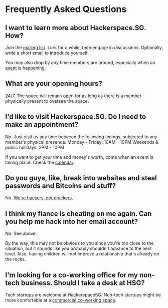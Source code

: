 # Frequently Asked Questions

## I want to learn more about Hackerspace.SG. How?

Join the [mailing list](https://groups.google.com/forum/#!forum/hackerspacesg). Lurk for a while, then engage in discussions. Optionally, write a short email to introduce yourself.

You may also drop by any time members are around, especially when an [event](/calendar) is happening.

## What are your opening hours?

24/7. The space will remain open for as long as there is a member physically present to oversee the space.

## I'd like to visit Hackerspace.SG. Do I need to make an appointment?

No. Just visit us any time between the following timings, subjected to any member's physical presence:
Monday - Friday: 10AM - 10PM
Weekends & public holidays: 2PM - 10PM

If you want to get your time and money's worth, come when an event is taking place. Check the [calendar](/calendar).

## Do you guys, like, break into websites and steal passwords and Bitcoins and stuff?

No. [We're hackers, not crackers.](http://www.techrepublic.com/blog/it-security/hacker-vs-cracker/)

## I think my fiance is cheating on me again. Can you help me hack into her email account?

No. See above.

By the way, this may not be obvious to you since you're too close to the situation, but it sounds like you probably shouldn't advance to the next level. Also, having children will not improve a relationship that's already on the rocks.

## I'm looking for a co-working office for my non-tech business. Should I take a desk at HSG?

Tech startups are welcome at HackerspaceSG. Non-tech startups might be more comfortable at a [commercial co-working space](http://e27.co/surviving-in-the-jungle-of-singapores-co-working-space/).